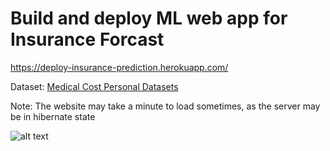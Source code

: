 # Build and deploy ML web app for Insurance Forcast
https://deploy-insurance-prediction.herokuapp.com/

Dataset: [Medical Cost Personal Datasets](https://www.kaggle.com/mirichoi0218/insurance)


Note: The website may take a minute to load sometimes, as the server may be in hibernate state

![alt text](https://github.com/moeenkhurram/Demo-deploy--machine-learning-web-app/blob/main/screenshot.JPG?raw=true)


